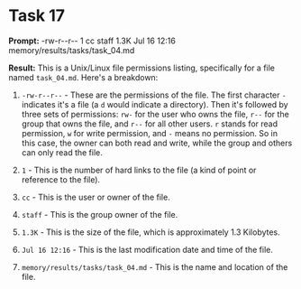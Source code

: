 # Task 17

**Prompt:** -rw-r--r--  1 cc  staff   1.3K Jul 16 12:16 memory/results/tasks/task_04.md

**Result:**
This is a Unix/Linux file permissions listing, specifically for a file named `task_04.md`. Here's a breakdown:

1. `-rw-r--r--` - These are the permissions of the file. The first character `-` indicates it's a file (a `d` would indicate a directory). Then it's followed by three sets of permissions: `rw-` for the user who owns the file, `r--` for the group that owns the file, and `r--` for all other users. `r` stands for read permission, `w` for write permission, and `-` means no permission. So in this case, the owner can both read and write, while the group and others can only read the file.

2. `1` - This is the number of hard links to the file (a kind of point or reference to the file).

3. `cc` - This is the user or owner of the file.

4. `staff` - This is the group owner of the file.

5. `1.3K` - This is the size of the file, which is approximately 1.3 Kilobytes.

6. `Jul 16 12:16` - This is the last modification date and time of the file.

7. `memory/results/tasks/task_04.md` - This is the name and location of the file.
